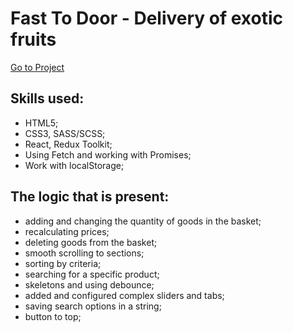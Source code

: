 # Fast To Door - Delivery of exotic fruits
[Go to Project](https://fast-to-door.netlify.app/)

## Skills used:
- HTML5;
- CSS3, SASS/SCSS;
- React, Redux Toolkit;
- Using Fetch and working with Promises;
- Work with localStorage;

## The logic that is present:
- adding and changing the quantity of goods in the basket;
- recalculating prices;
- deleting goods from the basket;
- smooth scrolling to sections;
- sorting by criteria;
- searching for a specific product; 
- skeletons and using debounce;
- added and configured complex sliders and tabs;
- saving search options in a string;
- button to top;
